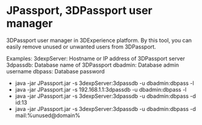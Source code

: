 # JPassport, 3DPassport user manager
3DPassport user manager in 3DExperience platform.
By this tool, you can easily remove unused or unwanted users from 3DPassport.

Examples:
    3dexpServer: Hostname or IP address of 3DPassport server
    3dpassdb: Database name of 3DPassport
    dbadmin: Database admin username
    dbpass: Database password

-	java -jar JPassport.jar -s 3dexpServer:3dpassdb -u dbadmin:dbpass -l
-	java -jar JPassport.jar -s 192.168.1.1:3dpassdb -u dbadmin:dbpass -l
-	java -jar JPassport.jar -s 3dexpServer:3dpassdb -u dbadmin:dbpass -d id:13
-	java -jar JPassport.jar -s 3dexpServer:3dpassdb -u dbadmin:dbpass -d mail:%unused@domain%
